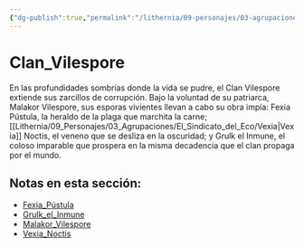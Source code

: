 ```yaml
---
{"dg-publish":true,"permalink":"/lithernia/09-personajes/03-agrupaciones/clan-vilespore/home/"}
---
```


# Clan_Vilespore

En las profundidades sombrías donde la vida se pudre, el Clan Vilespore extiende sus zarcillos de corrupción. Bajo la voluntad de su patriarca, Malakor Vilespore, sus esporas vivientes llevan a cabo su obra impía: Fexia Pústula, la heraldo de la plaga que marchita la carne; [[Lithernia/09_Personajes/03_Agrupaciones/El_Sindicato_del_Eco/Vexia\|Vexia]] Noctis, el veneno que se desliza en la oscuridad; y Grulk el Inmune, el coloso imparable que prospera en la misma decadencia que el clan propaga por el mundo.

## Notas en esta sección:
- [Fexia_Pústula](./Fexia_Pústula.md)
- [Grulk_el_Inmune](./Grulk_el_Inmune.md)
- [Malakor_Vilespore](./Malakor_Vilespore.md)
- [Vexia_Noctis](./Vexia_Noctis.md)

